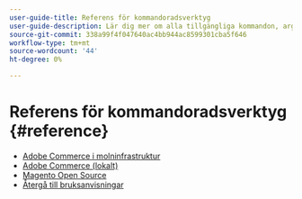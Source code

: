 ```yaml
---
user-guide-title: Referens för kommandoradsverktyg
user-guide-description: Lär dig mer om alla tillgängliga kommandon, argument och alternativ för kommandoradsverktygen i Adobe Commerce och Magento Open Source.
source-git-commit: 338a99f4f047640ac4bb944ac8599301cba5f646
workflow-type: tm+mt
source-wordcount: '44'
ht-degree: 0%

---
```



# Referens för kommandoradsverktyg {#reference}

- [Adobe Commerce i molninfrastruktur](commerce.md)
- [Adobe Commerce (lokalt)](commerce-on-premises.md)
- [Magento Open Source](magento-open-source.md)
- [Återgå till bruksanvisningar](https://experienceleague.adobe.com/docs/commerce-operations/operational-guides/home.html)
